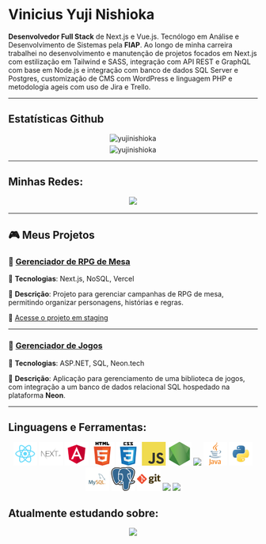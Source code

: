 # Vinicius Yuji Nishioka

**Desenvolvedor Full Stack** de Next.js e Vue.js. Tecnólogo em Análise e Desenvolvimento de Sistemas pela **FIAP**. Ao longo de minha carreira trabalhei no desenvolvimento e manutenção de projetos focados em Next.js com estilização em Tailwind e SASS, integração com API REST e GraphQL com base em Node.js e integração com banco de dados SQL Server e Postgres, customização de CMS com WordPress e linguagem PHP e metodologia ageis com uso de Jira e Trello.

---

## Estatísticas Github

<div style="display: flex; flex-direction: column; gap: 6px; align-items: center; justify-content: center;">
    <img src="https://github-readme-stats.vercel.app/api/top-langs?username=yujinishioka&exclude_repo=disruptive-architectures,ai-chatbot&show_icons=true&theme=dark&locale=en&layout=compact" alt="yujinishioka"/>
    <img src="https://github-readme-stats.vercel.app/api?username=yujinishioka&show_icons=true&theme=dark&locale=en" alt="yujinishioka"/>
</div>

---

## Minhas Redes:

<div style="text-align: center;">
    <a href="https://www.linkedin.com/in/yuji-nishioka/" target="_blank"><img src="https://img.shields.io/badge/-LinkedIn-%230077B5?style=for-the-badge&logo=linkedin&logoColor=white" target="_blank"></a>
</div>

---

## 🎮 Meus Projetos

### 🔹 [Gerenciador de RPG de Mesa](https://github.com/yujinishioka/rpg-manager)

📌 **Tecnologias**: Next.js, NoSQL, Vercel

📌 **Descrição**: Projeto para gerenciar campanhas de RPG de mesa, permitindo organizar personagens, histórias e regras.

🔗 [Acesse o projeto em staging](https://rpg-manager-chi.vercel.app)

---

### 🔹 [Gerenciador de Jogos](https://github.com/yujinishioka/games-manager-asp-net)

📌 **Tecnologias**: ASP.NET, SQL, Neon.tech

📌 **Descrição**: Aplicação para gerenciamento de uma biblioteca de jogos, com integração a um banco de dados relacional SQL hospedado na plataforma **Neon**.

---

## Linguagens e Ferramentas:

<!-- <code><img height="48" src="[url]"></code> -->
<div style="text-align: center;">
    <code><img height="48" src="https://raw.githubusercontent.com/github/explore/80688e429a7d4ef2fca1e82350fe8e3517d3494d/topics/react/react.png"></code>
    <code><img height="48" src="https://raw.githubusercontent.com/github/explore/ba9de12f88fd08825c51928e91f1678cb5c94b26/topics/nextjs/nextjs.png"></code>
    <code><img height="48" src="https://raw.githubusercontent.com/github/explore/80688e429a7d4ef2fca1e82350fe8e3517d3494d/topics/angular/angular.png"></code>
    <code><img height="48" src="https://raw.githubusercontent.com/github/explore/80688e429a7d4ef2fca1e82350fe8e3517d3494d/topics/html/html.png"></code>
    <code><img height="48" src="https://raw.githubusercontent.com/github/explore/80688e429a7d4ef2fca1e82350fe8e3517d3494d/topics/css/css.png"></code>
    <code><img height="48" src="https://raw.githubusercontent.com/github/explore/80688e429a7d4ef2fca1e82350fe8e3517d3494d/topics/javascript/javascript.png"></code>
    <code><img height="48" src="https://raw.githubusercontent.com/github/explore/80688e429a7d4ef2fca1e82350fe8e3517d3494d/topics/nodejs/nodejs.png"></code>
    <code><img height="48" src="https://cdn.jsdelivr.net/gh/devicons/devicon/icons/csharp/csharp-original.svg"></code>
    <code><img height="48" src="https://raw.githubusercontent.com/github/explore/5b3600551e122a3277c2c5368af2ad5725ffa9a1/topics/java/java.png"></code>
    <code><img height="48" src="https://raw.githubusercontent.com/github/explore/80688e429a7d4ef2fca1e82350fe8e3517d3494d/topics/python/python.png"></code>
    <code><img height="48" src="https://raw.githubusercontent.com/github/explore/80688e429a7d4ef2fca1e82350fe8e3517d3494d/topics/mysql/mysql.png"></code>
    <code><img height="48" src="https://raw.githubusercontent.com/github/explore/80688e429a7d4ef2fca1e82350fe8e3517d3494d/topics/postgresql/postgresql.png"></code>
    <code><img height="48" src="https://raw.githubusercontent.com/github/explore/80688e429a7d4ef2fca1e82350fe8e3517d3494d/topics/git/git.png"></code>
    <code><img height="48" src="https://cdn.jsdelivr.net/gh/devicons/devicon/icons/visualstudio/visualstudio-plain.svg"></code>
    <code><img height="48" src="https://cdn.jsdelivr.net/gh/devicons/devicon/icons/vscode/vscode-original.svg"></code>
</div>

## Atualmente estudando sobre:

<div style="text-align: center;">
    <code><img height="48" src="https://cdn.jsdelivr.net/gh/devicons/devicon/icons/go/go-original.svg"></code>
</div>
